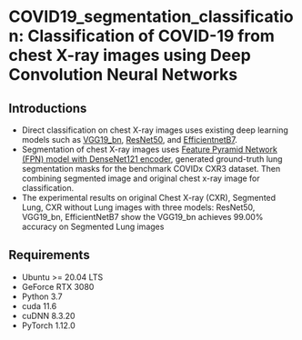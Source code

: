 # COVID19_segmentation_classification: Classification of COVID-19 from chest X-ray images using Deep Convolution Neural Networks
## Introductions
-  Direct classification on chest X-ray images uses existing deep learning models such as [VGG19_bn](https://arxiv.org/pdf/1409.1556.pdf), [ResNet50](https://www.cv-foundation.org/openaccess/content_cvpr_2016/papers/He_Deep_Residual_Learning_CVPR_2016_paper.pdf), and [EfficientnetB7](https://arxiv.org/pdf/1905.11946.pdf).
 - Segmentation of chest X-ray images uses [Feature Pyramid Network (FPN) model with DenseNet121 encoder](https://arxiv.org/pdf/1612.03144.pdf), generated ground-truth lung segmentation masks for the benchmark COVIDx CXR3 dataset. Then combining segmented image and original chest x-ray image for classification.
 - The experimental results on original Chest X-ray (CXR), Segmented Lung, CXR without Lung images with three models: ResNet50, VGG19_bn, EfficientNetB7 show the VGG19_bn achieves 99.00% accuracy on Segmented Lung images 
## Requirements
- Ubuntu >= 20.04 LTS
- GeForce RTX 3080
- Python 3.7
- cuda 11.6
- cuDNN 8.3.20
- PyTorch 1.12.0

